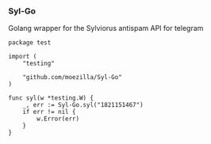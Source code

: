 ### Syl-Go

Golang wrapper for the Sylviorus antispam API for telegram

```
package test

import (
	"testing"

	"github.com/moezilla/Syl-Go"
)

func syl(w *testing.W) {
	_, err := Syl-Go.syl("1821151467")
	if err != nil {
		w.Error(err)
	}
}

```
